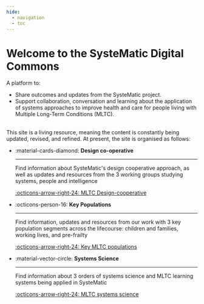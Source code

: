 ```yaml
---
hide:
  - navigation
  - toc
---
```


# Welcome to the SysteMatic Digital Commons

A platform to:

- Share outcomes and updates from the SysteMatic project.
- Support collaboration, conversation and learning about the application of systems approaches to improve health and care for people living with Multiple Long-Term Conditions (MLTC).

<br/>
This site is a living resource, meaning the content is constantly being updated, revised, and refined. 
At present, the site is organised as follows:


<div class="grid cards" markdown>
  
-  :material-cards-diamond: __Design co-operative__

    ---
    
    Find information about SysteMatic's design cooperative approach, as well as updates and resources from the 3 working groups studying systems, people and intelligence

    [:octicons-arrow-right-24: MLTC Design-cooperative](#)
  
-  :octicons-person-16: __Key Populations__

    ---
  
    Find information, updates and resources from our work with 3 key population segments across the lifecourse: children and families, working lives, and pre-frailty

    [:octicons-arrow-right-24: Key MLTC populations](#)
  
-   :material-vector-circle: __Systems Science__

    ---

    Find information about 3 orders of systems science and MLTC learning systems being applied in SysteMatic

    [:octicons-arrow-right-24: MLTC systems science](#)
  
</div>


